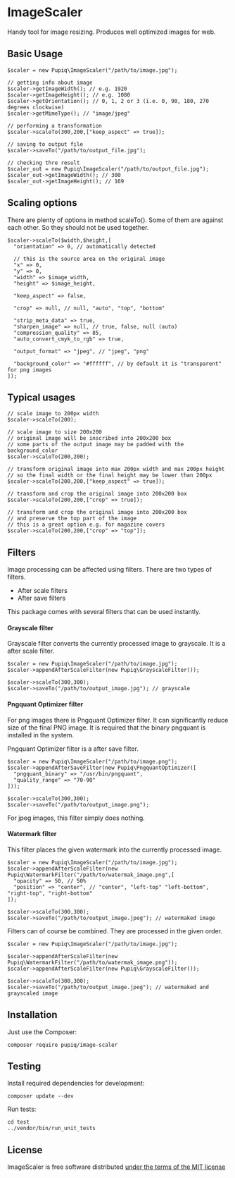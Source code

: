 ImageScaler
===========

Handy tool for image resizing. Produces well optimized images for web.

Basic Usage
-----------

    $scaler = new Pupiq\ImageScaler("/path/to/image.jpg");

    // getting info about image
    $scaler->getImageWidth(); // e.g. 1920
    $scaler->getImageHeight(); // e.g. 1080
    $scaler->getOrientation(); // 0, 1, 2 or 3 (i.e. 0, 90, 180, 270 degrees clockwise)
    $scaler->getMimeType(); // "image/jpeg"

    // performing a transformation
    $scaler->scaleTo(300,200,["keep_aspect" => true]);

    // saving to output file
    $scaler->saveTo("/path/to/output_file.jpg");

    // checking thre result
    $scaler_out = new Pupiq\ImageScaler("/path/to/output_file.jpg");
    $scaler_out->getImageWidth(); // 300
    $scaler_out->getImageHeight(); // 169

Scaling options
---------------

There are plenty of options in method scaleTo(). Some of them are against each other. So they should not be used together.

    $scaler->scaleTo($width,$height,[
      "orientation" => 0, // automatically detected 

      // this is the source area on the original image
      "x" => 0,
      "y" => 0,
      "width" => $image_width,
      "height" => $image_height,

      "keep_aspect" => false,

      "crop" => null, // null, "auto", "top", "bottom"

      "strip_meta_data" => true,
      "sharpen_image" => null, // true, false, null (auto)
      "compression_quality" => 85,
      "auto_convert_cmyk_to_rgb" => true,

      "output_format" => "jpeg", // "jpeg", "png"

      "background_color" => "#ffffff", // by default it is "transparent" for png images
    ]);

Typical usages
--------------

    // scale image to 200px width
    $scaler->scaleTo(200);

    // scale image to size 200x200
    // original image will be inscribed into 200x200 box
    // some parts of the output image may be padded with the background_color
    $scaler->scaleTo(200,200);

    // transform original image into max 200px width and max 200px height
    // so the final width or the final height may be lower than 200px
    $scaler->scaleTo(200,200,["keep_aspect" => true]);

    // transform and crop the original image into 200x200 box
    $scaler->scaleTo(200,200,["crop" => true]);

    // transform and crop the original image into 200x200 box
    // and preserve the top part of the image
    // this is a great option e.g. for magazine covers
    $scaler->scaleTo(200,200,["crop" => "top"]);

Filters
-------

Image processing can be affected using filters. There are two types of filters.

* After scale filters
* After save filters

This package comes with several filters that can be used instantly.

#### Grayscale filter

Grayscale filter converts the currently processed image to grayscale. It is a after scale filter.

    $scaler = new Pupiq\ImageScaler("/path/to/image.jpg");
    $scaler->appendAfterScaleFilter(new Pupiq\GrayscaleFilter());

    $scaler->scaleTo(300,300);
    $scaler->saveTo("/path/to/output_image.jpg"); // grayscale

#### Pngquant Optimizer filter

For png images there is Pngquant Optimizer filter. It can significantly reduce size of the final PNG image. It is required that the binary pngquant is installed in the system.

Pngquant Optimizer filter is a after save filter.

    $scaler = new Pupiq\ImageScaler("/path/to/image.png");
    $scaler->appendAfterSaveFilter(new Pupiq\PngquantOptimizer([
      "pngquant_binary" => "/usr/bin/pngquant",
      "quality_range" => "70-90"
    ]));

    $scaler->scaleTo(300,300);
    $scaler->saveTo("/path/to/output_image.png");

For jpeg images, this filter simply does nothing.

#### Watermark filter

This filter places the given watermark into the currently processed image.

    $scaler = new Pupiq\ImageScaler("/path/to/image.jpg");
    $scaler->appendAfterScaleFilter(new Pupiq\WatermarkFilter("/path/to/watermak_image.png",[
      "opacity" => 50, // 50%
      "position" => "center", // "center", "left-top" "left-bottom", "right-top", "right-bottom"
    ]);

    $scaler->scaleTo(300,300);
    $scaler->saveTo("/path/to/output_image.jpeg"); // watermaked image

Filters can of course be combined. They are processed in the given order.

    $scaler = new Pupiq\ImageScaler("/path/to/image.jpg");

    $scaler->appendAfterScaleFilter(new Pupiq\WatermarkFilter("/path/to/watermak_image.png"));
    $scaler->appendAfterScaleFilter(new Pupiq\GrayscaleFilter());

    $scaler->scaleTo(300,300);
    $scaler->saveTo("/path/to/output_image.jpeg"); // watermaked and grayscaled image

Installation
------------

Just use the Composer:

    composer require pupiq/image-scaler

Testing
-------

Install required dependencies for development:

    composer update --dev

Run tests:

    cd test
    ../vendor/bin/run_unit_tests

License
-------

ImageScaler is free software distributed [under the terms of the MIT license](http://www.opensource.org/licenses/mit-license)

[//]: # ( vim: set ts=2 et: )
